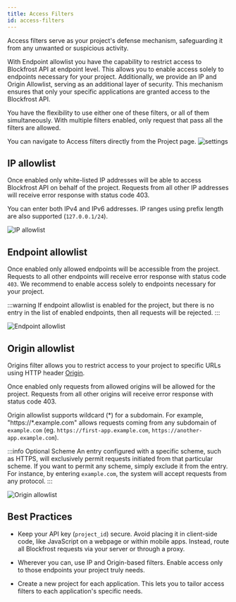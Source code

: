 ```yaml
---
title: Access Filters
id: access-filters
---
```


Access filters serve as your project's defense mechanism, safeguarding it from any unwanted or suspicious activity.

With Endpoint allowlist you have the capability to restrict access to Blockfrost API at endpoint level. This allows you to enable access solely to endpoints necessary for your project. Additionally, we provide an IP and Origin Allowlist, serving as an additional layer of security. This mechanism ensures that only your specific applications are granted access to the Blockfrost API.

You have the flexibility to use either one of these filters, or all of them simultaneously. With multiple filters enabled, only request that pass all the filters are allowed.


You can navigate to Access filters directly from the Project page. ![settings](/img/access-filters/settings.png)

## IP allowlist

Once enabled only white-listed IP addresses will be able to access Blockfrost API on behalf of the project. Requests from all other IP addresses will receive error response with status code 403.

You can enter both IPv4 and IPv6 addresses. IP ranges using prefix length are also supported (`127.0.0.1/24`).

![IP allowlist](/img/access-filters/ip.png)


## Endpoint allowlist

Once enabled only allowed endpoints will be accessible from the project. Requests to all other endpoints will receive error response with status code `403`. We recommend to enable access solely to endpoints necessary for your project.

:::warning
If endpoint allowlist is enabled for the project, but there is no entry in the list of enabled endpoints, then all requests will be rejected.
:::

![Endpoint allowlist](/img/access-filters/endpoint.png)

## Origin allowlist

Origins filter allows you to restrict access to your project to specific URLs using HTTP header [Origin](https://developer.mozilla.org/en-US/docs/Web/HTTP/Headers/Origin).

Once enabled only requests from allowed origins will be allowed for the project. Requests from all other origins will receive error response with status code 403.

Origin allowlist supports wildcard (*) for a subdomain. For example, "https://\*.example.com" allows requests coming from any subdomain of `example.com` (eg. `https://first-app.example.com`, `https://another-app.example.com`).

:::info Optional Scheme
An entry configured with a specific scheme, such as HTTPS, will exclusively permit requests initiated from that particular scheme. If you want to permit any scheme, simply exclude it from the entry. For instance, by entering `example.com`, the system will accept requests from any protocol.
:::

![Origin allowlist](/img/access-filters/origin.png)


## Best Practices

- Keep your API key (`project_id`) secure. Avoid placing it in client-side code, like JavaScript on a webpage or within mobile apps. Instead, route all Blockfrost requests via your server or through a proxy.

- Wherever you can, use IP and Origin-based filters. Enable access only to those endpoints your project truly needs.

- Create a new project for each application. This lets you to tailor access filters to each application's specific needs.
